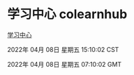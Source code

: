 # 学习中心 colearnhub
[学习中心](http://59.174.26.18:56308/colearnhub/)

2022年 04月 08日 星期五 15:10:02 CST

2022年 04月 08日 星期五 07:10:02 GMT
